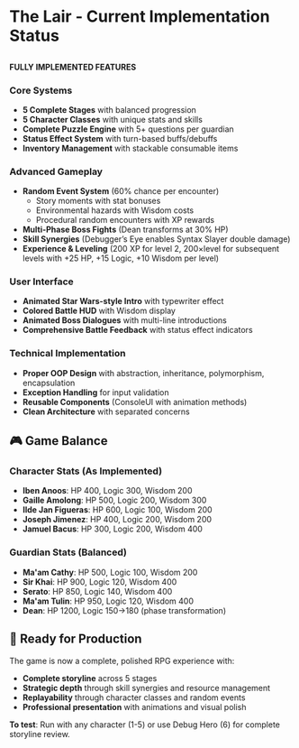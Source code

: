 # The Lair - Current Implementation Status

## 
**FULLY IMPLEMENTED FEATURES**

### **Core Systems**
- **5 Complete Stages** with balanced progression
- **5 Character Classes** with unique stats and skills
- **Complete Puzzle Engine** with 5+ questions per guardian
- **Status Effect System** with turn-based buffs/debuffs
- **Inventory Management** with stackable consumable items

### **Advanced Gameplay**
- **Random Event System** (60% chance per encounter)
  - Story moments with stat bonuses
  - Environmental hazards with Wisdom costs
  - Procedural random encounters with XP rewards
- **Multi-Phase Boss Fights** (Dean transforms at 30% HP)
- **Skill Synergies** (Debugger’s Eye enables Syntax Slayer double damage)
- **Experience & Leveling** (200 XP for level 2, 200×level for subsequent levels with +25 HP, +15 Logic, +10 Wisdom per level)

### **User Interface**
- **Animated Star Wars-style Intro** with typewriter effect
- **Colored Battle HUD** with Wisdom display
- **Animated Boss Dialogues** with multi-line introductions
- **Comprehensive Battle Feedback** with status effect indicators

### **Technical Implementation**
- **Proper OOP Design** with abstraction, inheritance, polymorphism, encapsulation
- **Exception Handling** for input validation
- **Reusable Components** (ConsoleUI with animation methods)
- **Clean Architecture** with separated concerns

## 🎮 **Game Balance**

### **Character Stats** (As Implemented)
- **Iben Anoos**: HP 400, Logic 300, Wisdom 200
- **Gaille Amolong**: HP 500, Logic 200, Wisdom 300
- **Ilde Jan Figueras**: HP 600, Logic 100, Wisdom 200
- **Joseph Jimenez**: HP 400, Logic 200, Wisdom 200
- **Jamuel Bacus**: HP 300, Logic 200, Wisdom 400

### **Guardian Stats** (Balanced)
- **Ma'am Cathy**: HP 500, Logic 100, Wisdom 200
- **Sir Khai**: HP 900, Logic 120, Wisdom 400
- **Serato**: HP 850, Logic 140, Wisdom 400
- **Ma'am Tulin**: HP 950, Logic 120, Wisdom 400
- **Dean**: HP 1200, Logic 150→180 (phase transformation)

## 🚀 **Ready for Production**

The game is now a complete, polished RPG experience with:
- **Complete storyline** across 5 stages
- **Strategic depth** through skill synergies and resource management
- **Replayability** through character classes and random events
- **Professional presentation** with animations and visual polish

**To test**: Run with any character (1-5) or use Debug Hero (6) for complete storyline review.